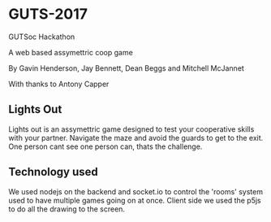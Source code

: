 # GUTS-2017
GUTSoc Hackathon

A web based assymettric coop game

By Gavin Henderson, Jay Bennett, Dean Beggs and Mitchell McJannet

With thanks to Antony Capper

## Lights Out
Lights out is an assymettric game designed to test your cooperative skills with your partner. Navigate the maze and avoid the guards to get to the exit. One person cant see one person can, thats the challenge.

## Technology used
We used nodejs on the backend and socket.io to control the 'rooms' system used to have multiple games going on at once. Client side we used the p5js to do all the drawing to the screen.
